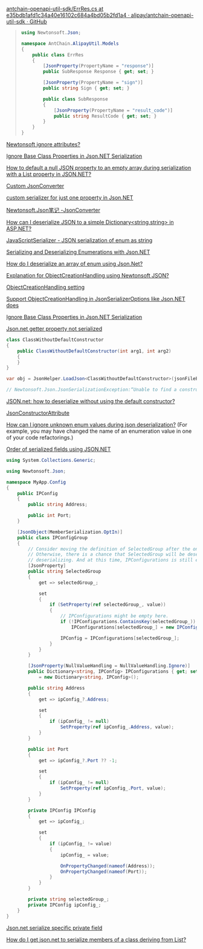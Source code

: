 [antchain-openapi-util-sdk/ErrRes.cs at e35bdb1afd1c34a40e16102c684a4bd05b2fd1a4 · alipay/antchain-openapi-util-sdk · GitHub](https://github.com/alipay/antchain-openapi-util-sdk/blob/e35bdb1afd1c34a40e16102c684a4bd05b2fd1a4/csharp/core/Models/ErrRes.cs#L4-L22)

> ```csharp
> using Newtonsoft.Json;
> 
> namespace AntChain.AlipayUtil.Models
> {
>     public class ErrRes
>     {
>         [JsonProperty(PropertyName = "response")]
>         public SubResponse Response { get; set; }
> 
>         [JsonProperty(PropertyName = "sign")]
>         public string Sign { get; set; }
> 
>         public class SubResponse
>         {
>             [JsonProperty(PropertyName = "result_code")]
>             public string ResultCode { get; set; }
>         }
>     }
> }
> ```


[Newtonsoft ignore attributes?](https://stackoverflow.com/questions/6309725/newtonsoft-ignore-attributes)

[Ignore Base Class Properties in Json.NET Serialization](https://stackoverflow.com/questions/31104335/ignore-base-class-properties-in-json-net-serialization)

[How to default a null JSON property to an empty array during serialization with a List<T> property in JSON.NET?](https://stackoverflow.com/questions/25148172/how-to-default-a-null-json-property-to-an-empty-array-during-serialization-with)

[Custom JsonConverter](https://www.newtonsoft.com/json/help/html/CustomJsonConverter.htm)

[custom serializer for just one property in Json.NET](https://stackoverflow.com/questions/18521970/custom-serializer-for-just-one-property-in-json-net)

[Newtonsoft.Json笔记 -JsonConverter](https://www.cnblogs.com/fanfan-90/p/13866912.html)

[How can I deserialize JSON to a simple Dictionary<string,string> in ASP.NET?](https://stackoverflow.com/questions/1207731/how-can-i-deserialize-json-to-a-simple-dictionarystring-string-in-asp-net)

[JavaScriptSerializer - JSON serialization of enum as string](https://stackoverflow.com/questions/2441290/javascriptserializer-json-serialization-of-enum-as-string)

[Serializing and Deserializing Enumerations with Json.NET](https://www.bytefish.de/blog/enums_json_net.html)

[How do I deserialize an array of enum using Json.Net?](https://stackoverflow.com/questions/23366364/how-do-i-deserialize-an-array-of-enum-using-json-net)

[Explanation for ObjectCreationHandling using Newtonsoft JSON?](https://stackoverflow.com/questions/27848547/explanation-for-objectcreationhandling-using-newtonsoft-json)

[ObjectCreationHandling setting](https://www.newtonsoft.com/json/help/html/DeserializeObjectCreationHandling.htm)

[Support ObjectCreationHandling in JsonSerializerOptions like Json.NET does](https://github.com/dotnet/runtime/issues/31518)

[Ignore Base Class Properties in Json.NET Serialization](https://stackoverflow.com/questions/31104335/ignore-base-class-properties-in-json-net-serialization)

[Json.net getter property not serialized](https://stackoverflow.com/questions/9727836/json-net-getter-property-not-serialized)

```csharp
class ClassWithoutDefaultConstructor
{
    public ClassWithoutDefaultConstructor(int arg1, int arg2)
    {
    }
}

var obj = JsonHelper.LoadJson<ClassWithoutDefaultConstructor>(jsonFilePath);

// Newtonsoft.Json.JsonSerializationException:“Unable to find a constructor to use for type ClassWithoutDefaultConstructor. A class should either have a default constructor, one constructor with arguments or a constructor marked with the JsonConstructor attribute. 
```

[JSON.net: how to deserialize without using the default constructor?](https://stackoverflow.com/questions/23017716/json-net-how-to-deserialize-without-using-the-default-constructor)

[JsonConstructorAttribute](https://www.newtonsoft.com/json/help/html/JsonConstructorAttribute.htm)

[How can I ignore unknown enum values during json deserialization?](https://stackoverflow.com/questions/22752075/how-can-i-ignore-unknown-enum-values-during-json-deserialization) (For example, you may have changed the name of an enumeration value in one of your code refactorings.)

[Order of serialized fields using JSON.NET](https://stackoverflow.com/questions/3330989/order-of-serialized-fields-using-json-net)

```csharp
using System.Collections.Generic;

using Newtonsoft.Json;

namespace MyApp.Config
{
    public IPConfig
    {
        public string Address;

        public int Port;
    }

    [JsonObject(MemberSerialization.OptIn)]
    public class IPConfigGroup
    {
        // Consider moving the definition of SelectedGroup after the one of IPConfigurations.
        // Otherwise, there is a chance that SelectedGroup will be deserialized first when
        // deserializing. And at this time, IPConfigurations is still empty.
        [JsonProperty]
        public string SelectedGroup
        {
            get => selectedGroup_;

            set
            {
                if (SetProperty(ref selectedGroup_, value))
                {
                    // IPConfigurations might be empty here.
                    if (!IPConfigurations.ContainsKey(selectedGroup_))
                        IPConfigurations[selectedGroup_] = new IPConfig();

                    IPConfig = IPConfigurations[selectedGroup_];
                }
            }
        }

        [JsonProperty(NullValueHandling = NullValueHandling.Ignore)]
        public Dictionary<string, IPConfig> IPConfigurations { get; set; }
            = new Dictionary<string, IPConfig>();

        public string Address
        {
            get => ipConfig_?.Address;

            set
            {
                if (ipConfig_ != null)
                    SetProperty(ref ipConfig_.Address, value);
            }
        }

        public int Port
        {
            get => ipConfig_?.Port ?? -1;

            set
            {
                if (ipConfig_ != null)
                    SetProperty(ref ipConfig_.Port, value);
            }
        }

        private IPConfig IPConfig
        {
            get => ipConfig_;

            set
            {
                if (ipConfig_ != value)
                {
                    ipConfig_ = value;

                    OnPropertyChanged(nameof(Address));
                    OnPropertyChanged(nameof(Port));
                }
            }
        }

        private string selectedGroup_;
        private IPConfig ipConfig_;
    }
}
```

[Json.net serialize specific private field](https://stackoverflow.com/questions/32008869/json-net-serialize-specific-private-field)

[How do I get json.net to serialize members of a class deriving from List<T>?](https://stackoverflow.com/questions/21265629/how-do-i-get-json-net-to-serialize-members-of-a-class-deriving-from-listt)
